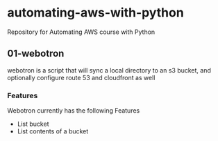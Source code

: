 # automating-aws-with-python
Repository for Automating AWS course with Python

## 01-webotron
webotron is a script that will sync a local directory to an s3 bucket, and optionally configure route 53 and cloudfront as well

### Features

Webotron currently has the following Features

- List bucket
- List contents of a bucket
